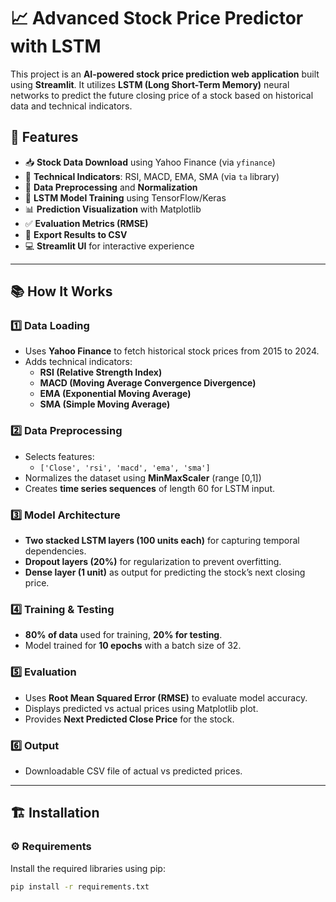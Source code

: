 # 📈 Advanced Stock Price Predictor with LSTM

This project is an **AI-powered stock price prediction web application** built using **Streamlit**. It utilizes **LSTM (Long Short-Term Memory)** neural networks to predict the future closing price of a stock based on historical data and technical indicators.

## 🚀 Features

- 📥 **Stock Data Download** using Yahoo Finance (via `yfinance`)
- 🧮 **Technical Indicators**: RSI, MACD, EMA, SMA (via `ta` library)
- 🔧 **Data Preprocessing** and **Normalization**
- 🤖 **LSTM Model Training** using TensorFlow/Keras
- 📊 **Prediction Visualization** with Matplotlib
- ✅ **Evaluation Metrics (RMSE)**
- 📎 **Export Results to CSV**
- 💻 **Streamlit UI** for interactive experience

---

## 📚 How It Works

### 1️⃣ Data Loading
- Uses **Yahoo Finance** to fetch historical stock prices from 2015 to 2024.
- Adds technical indicators:
  - **RSI (Relative Strength Index)**
  - **MACD (Moving Average Convergence Divergence)**
  - **EMA (Exponential Moving Average)**
  - **SMA (Simple Moving Average)**

### 2️⃣ Data Preprocessing
- Selects features:
  - `['Close', 'rsi', 'macd', 'ema', 'sma']`
- Normalizes the dataset using **MinMaxScaler** (range [0,1])
- Creates **time series sequences** of length 60 for LSTM input.

### 3️⃣ Model Architecture
- **Two stacked LSTM layers (100 units each)** for capturing temporal dependencies.
- **Dropout layers (20%)** for regularization to prevent overfitting.
- **Dense layer (1 unit)** as output for predicting the stock’s next closing price.

### 4️⃣ Training & Testing
- **80% of data** used for training, **20% for testing**.
- Model trained for **10 epochs** with a batch size of 32.

### 5️⃣ Evaluation
- Uses **Root Mean Squared Error (RMSE)** to evaluate model accuracy.
- Displays predicted vs actual prices using Matplotlib plot.
- Provides **Next Predicted Close Price** for the stock.

### 6️⃣ Output
- Downloadable CSV file of actual vs predicted prices.

---

## 🏗️ Installation

### ⚙️ Requirements
Install the required libraries using pip:

```bash
pip install -r requirements.txt
